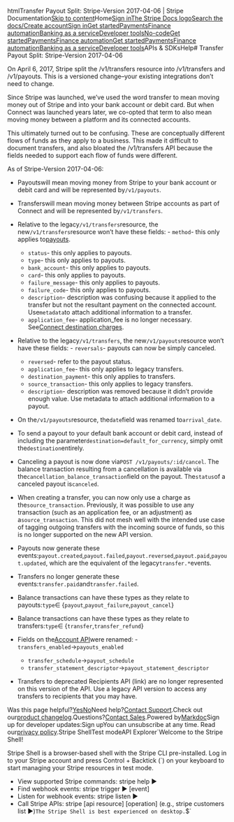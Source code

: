 htmlTransfer Payout Split: Stripe-Version 2017-04-06 | Stripe Documentation[Skip to content](#main-content)Home[Sign in](https://dashboard.stripe.com/login?redirect=https%3A%2F%2Fdocs.stripe.com%2Ftransfer-payout-split)[The Stripe Docs logo](/)[Search the docs/](#)[Create account](https://dashboard.stripe.com/register)[Sign in](https://dashboard.stripe.com/login?redirect=https%3A%2F%2Fdocs.stripe.com%2Ftransfer-payout-split)[Get started](/get-started)[Payments](/payments)[Finance automation](/finance-automation)[Banking as a service](/financial-services)[Developer tools](/development)[No-code](/no-code)[Get started](/get-started)[Payments](/payments)[Finance automation](/finance-automation)[](#)[Get started](/get-started)[Payments](/payments)[Finance automation](/finance-automation)[Banking as a service](/financial-services)[Developer tools](/development)[](#)APIs & SDKsHelp[](#)[](#)# Transfer Payout Split: Stripe-Version 2017-04-06

On April 6, 2017, Stripe split the /v1/transfers resource into /v1/transfers and /v1/payouts. This is a versioned change–your existing integrations don’t need to change.

Since Stripe was launched, we’ve used the word transfer to mean moving money out of Stripe and into your bank account or debit card. But when Connect was launched years later, we co-opted that term to also mean moving money between a platform and its connected accounts.

This ultimately turned out to be confusing. These are conceptually different flows of funds as they apply to a business. This made it difficult to document transfers, and also bloated the /v1/transfers API because the fields needed to support each flow of funds were different.

As of Stripe-Version 2017-04-06:

- Payoutswill mean moving money from Stripe to your bank account or debit card and will be represented by`/v1/payouts`.
- Transferswill mean moving money between Stripe accounts as part of Connect and will be represented by`/v1/transfers`.
- Relative to the legacy`/v1/transfers`resource, the new`/v1/transfers`resource won’t have these fields:  - `method`- this only applies to[payouts](/payouts).
  - `status`- this only applies to payouts.
  - `type`- this only applies to payouts.
  - `bank_account`- this only applies to payouts.
  - `card`- this only applies to payouts.
  - `failure_message`- this only applies to payouts.
  - `failure_code`- this only applies to payouts.
  - `description`- description was confusing because it applied to the transfer but not the resultant payment on the connected account. Use`metadata`to attach additional information to a transfer.
  - `application_fee`- application_fee is no longer necessary. See[Connect destination charges](/connect/destination-charges).


- Relative to the legacy`/v1/transfers`, the new`/v1/payouts`resource won’t have these fields:  - `reversals`- payouts can now be simply canceled.
  - `reversed`- refer to the payout status.
  - `application_fee`- this only applies to legacy transfers.
  - `destination_payment`- this only applies to transfers.
  - `source_transaction`- this only applies to legacy transfers.
  - `description`- description was removed because it didn’t provide enough value. Use metadata to attach additional information to a payout.


- On the`/v1/payouts`resource, the`date`field was renamed to`arrival_date`.
- To send a payout to your default bank account or debit card, instead of including the parameter`destination=default_for_currency`, simply omit the`destination`entirely.
- Canceling a payout is now done via`POST /v1/payouts/:id/cancel`. The balance transaction resulting from a cancellation is available via the`cancellation_balance_transaction`field on the payout. The`status`of a canceled payout is`canceled`.
- When creating a transfer, you can now only use a charge as the`source_transaction`. Previously, it was possible to use any transaction (such as an application fee, or an adjustment) as a`source_transaction`. This did not mesh well with the intended use case of tagging outgoing transfers with the incoming source of funds, so this is no longer supported on the new API version.
- Payouts now generate these events:`payout.created`,`payout.failed`,`payout.reversed`,`payout.paid`,`payout.updated`, which are the equivalent of the legacy`transfer.*`events.
- Transfers no longer generate these events:`transfer.paid`and`transfer.failed`.
- Balance transactions can have these types as they relate to payouts:`type`∈ {`payout`,`payout_failure`,`payout_cancel`}
- Balance transactions can have these types as they relate to transfers:`type`∈ {`transfer`,`transfer_refund`}
- Fields on the[Account API](/api/accounts)were renamed:  - `transfers_enabled`→`payouts_enabled`
  - `transfer_schedule`→`payout_schedule`
  - `transfer_statement_descriptor`→`payout_statement_descriptor`


- Transfers to deprecated Recipients API (link) are no longer represented on this version of the API. Use a legacy API version to access any transfers to recipients that you may have.

Was this page helpful?[Yes](#)[No](#)Need help?[Contact Support](https://support.stripe.com/).Check out our[product changelog](https://stripe.com/blog/changelog).Questions?[Contact Sales](https://stripe.com/contact/sales).Powered by[Markdoc](https://markdoc.dev)Sign up for developer updates:Sign upYou can unsubscribe at any time. Read our[privacy policy](https://stripe.com/privacy).Stripe ShellTest modeAPI Explorer[](https://stripe.com/docs/stripe-cli#install)`Welcome to the Stripe Shell!

Stripe Shell is a browser-based shell with the Stripe CLI pre-installed. Log in to your
Stripe account and press Control + Backtick (`) on your keyboard to start managing your Stripe
resources in test mode.

- View supported Stripe commands: stripe help ▶️
- Find webhook events: stripe trigger ▶️ [event]
- Listen for webhook events: stripe listen ▶
- Call Stripe APIs: stripe [api resource] [operation] (e.g., stripe customers list ▶️)`The Stripe Shell is best experienced on desktop.`$`